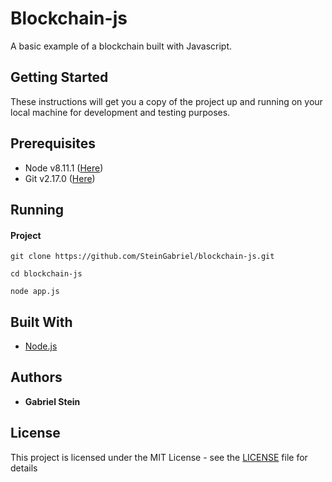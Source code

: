 # Blockchain-js

A basic example of a blockchain built with Javascript.

## Getting Started

These instructions will get you a copy of the project up and running on your local machine for development and testing purposes.

## Prerequisites

- Node v8.11.1 ([Here](https://nodejs.org/en/))
- Git v2.17.0 ([Here](https://git-scm.com/downloads/))

## Running

#### Project

```
git clone https://github.com/SteinGabriel/blockchain-js.git
```

```
cd blockchain-js
```

```
node app.js
```

## Built With

- [Node.js](https://nodejs.org/en/)

## Authors

- **Gabriel Stein**

## License

This project is licensed under the MIT License - see the [LICENSE](LICENSE) file for details
